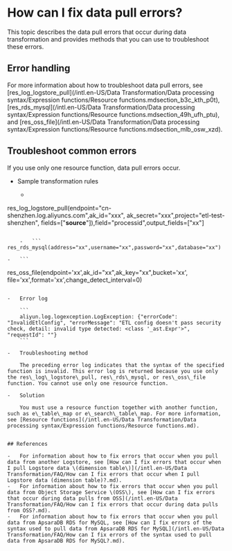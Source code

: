 # How can I fix data pull errors?

This topic describes the data pull errors that occur during data transformation and provides methods that you can use to troubleshoot these errors.

## Error handling

For more information about how to troubleshoot data pull errors, see [res\_log\_logstore\_pull](/intl.en-US/Data Transformation/Data processing syntax/Expression functions/Resource functions.mdsection_b3c_kth_p0t), [res\_rds\_mysql](/intl.en-US/Data Transformation/Data processing syntax/Expression functions/Resource functions.mdsection_49h_ufh_ptu), and [res\_oss\_file](/intl.en-US/Data Transformation/Data processing syntax/Expression functions/Resource functions.mdsection_mlb_osw_xzd).

## Troubleshoot common errors

If you use only one resource function, data pull errors occur.

-   Sample transformation rules
    -   ```
res_log_logstore_pull(endpoint="cn-shenzhen.log.aliyuncs.com",ak_id="xxx",
        ak_secret="xxx",project="etl-test-shenzhen",
        fields=["__source__"]),field="processid",output_fields=["xx"]
```

    -   ```
res_rds_mysql(address="xx",username="xx",password="xx",database="xx")
```

    -   ```
res_oss_file(endpoint='xx',ak_id="xx",ak_key="xx",bucket='xx', file='xx',format='xx',change_detect_interval=0)
```

-   Error log

    ```
    aliyun.log.logexception.LogException: {"errorCode": "InvalidEtlConfig", "errorMessage": "ETL config doesn't pass security check, detail: invalid type detected: <class '_ast.Expr'>", "requestId": ""}
    ```

-   Troubleshooting method

    The preceding error log indicates that the syntax of the specified function is invalid. This error log is returned because you use only the res\_log\_logstore\_pull, res\_rds\_mysql, or res\_oss\_file function. You cannot use only one resource function.

-   Solution

    You must use a resource function together with another function, such as e\_table\_map or e\_search\_table\_map. For more information, see [Resource functions](/intl.en-US/Data Transformation/Data processing syntax/Expression functions/Resource functions.md).


## References

-   For information about how to fix errors that occur when you pull data from another Logstore, see [How can I fix errors that occur when I pull Logstore data \(dimension table\)](/intl.en-US/Data Transformation/FAQ/How can I fix errors that occur when I pull Logstore data (dimension table)?.md).
-   For information about how to fix errors that occur when you pull data from Object Storage Service \(OSS\), see [How can I fix errors that occur during data pulls from OSS](/intl.en-US/Data Transformation/FAQ/How can I fix errors that occur during data pulls from OSS?.md).
-   For information about how to fix errors that occur when you pull data from ApsaraDB RDS for MySQL, see [How can I fix errors of the syntax used to pull data from ApsaraDB RDS for MySQL](/intl.en-US/Data Transformation/FAQ/How can I fix errors of the syntax used to pull data from ApsaraDB RDS for MySQL?.md).

